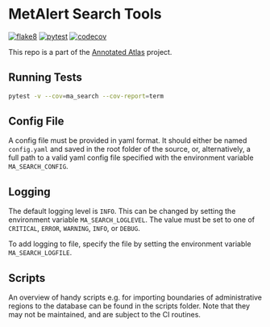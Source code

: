 # MetAlert Search Tools

[![flake8](https://github.com/metno/MetAlert-Search/actions/workflows/syntax.yml/badge.svg?branch=main)](https://github.com/metno/MetAlert-Search/actions/workflows/syntax.yml)
[![pytest](https://github.com/metno/MetAlert-Search/actions/workflows/pytest.yml/badge.svg?branch=main)](https://github.com/metno/MetAlert-Search/actions/workflows/pytest.yml)
[![codecov](https://codecov.io/gh/metno/MetAlert-Search/branch/main/graph/badge.svg?token=6XmejKi9gh)](https://codecov.io/gh/metno/MetAlert-Search)

This repo is a part of the [Annotated Atlas](https://github.com/metno/AnnotatedAtlas) project.

## Running Tests

```bash
pytest -v --cov=ma_search --cov-report=term
```

## Config File

A config file must be provided in yaml format. It should either be named `config.yaml` and saved
in the root folder of the source, or, alternatively, a full path to a valid yaml config file
specified with the environment variable `MA_SEARCH_CONFIG`.

## Logging

The default logging level is `INFO`. This can be changed by setting the environment variable
`MA_SEARCH_LOGLEVEL`. The value must be set to one of `CRITICAL`, `ERROR`, `WARNING`, `INFO`, or
`DEBUG`.

To add logging to file, specify the file by setting the environment variable `MA_SEARCH_LOGFILE`.

## Scripts

An overview of handy scripts e.g. for importing boundaries of administrative regions to the database
can be found in the scripts folder. Note that they may not be maintained, and are subject to the CI
routines.

